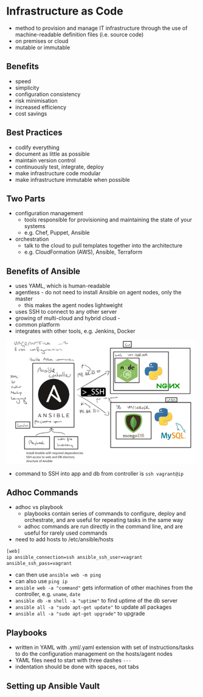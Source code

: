 # Infrastructure as Code

- method to provision and manage IT infrastructure through the use of  machine-readable definition files (i.e. source code)
- on premises or cloud
- mutable or immutable

## Benefits
- speed
- simplicity
- configuration consistency
- risk minimisation
- increased efficiency
- cost savings

## Best Practices
- codify everything
- document as little as possible
- maintain version control
- continuously test, integrate, deploy
- make infrastructure code modular
- make infrastructure immutable when possible

## Two Parts
- configuration management
    - tools responsible for provisioning and maintaining the state of your systems
    - e.g. Chef, Puppet, Ansible
- orchestration
    - talk to the cloud to pull templates together into the architecture
    - e.g. CloudFormation (AWS), Ansible, Terraform
    
## Benefits of Ansible
- uses YAML, which is human-readable
- agentless - do not need to install Ansible on agent nodes, only the master
    - this makes the agent nodes lightweight
- uses SSH to connect to any other server
- growing of multi-cloud and hybrid cloud - 
- common platform
- integrates with other tools, e.g. Jenkins, Docker

![Ansible Diagram](ansible_diagram.png)

- command to SSH into app and db from controller is `ssh vagrant@ip`

## Adhoc Commands
- adhoc vs playbook
  - playbooks contain series of commands to configure, deploy and orchestrate, and are useful for repeating tasks in the same way
  - adhoc commands are run directly in the command line, and are useful for rarely used commands
- need to add hosts to /etc/ansible/hosts
```
[web]
ip ansible_connection=ssh ansible_ssh_user=vagrant ansible_ssh_pass=vagrant
```
- can then use `ansible web -m ping`
- can also use `ping ip`
- `ansible web -a "command"` gets information of other machines from the controller, e.g. `uname`, `date`
- `ansible db -m shell -a "uptime"` to find uptime of the db server
- `ansible all -a "sudo apt-get update"` to update all packages
- `ansible all -a "sudo apt-get upgrade"` to upgrade

## Playbooks
- written in YAML with .yml/.yaml extension with set of instructions/tasks to do the configuration management on the hosts/agent nodes
- YAML files need to start with three dashes `---`
- indentation should be done with spaces, not tabs

## Setting up Ansible Vault